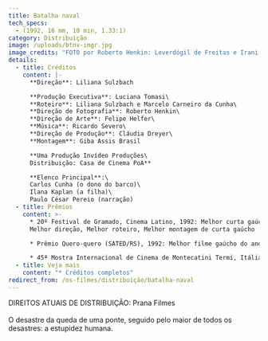 ```yaml
---
title: Batalha naval
tech_specs:
  - (1992, 16 mm, 10 min, 1.33:1)
category: Distribuição
image: /uploads/btnv-imgr.jpg
image_credits: "FOTO por Roberto Henkin: Leverdógil de Freitas e Irani Zucatto"
details:
  - title: Créditos
    content: |-
      **Direção**: Liliana Sulzbach

      **Produção Executiva**: Luciana Tomasi\
      **Roteiro**: Liliana Sulzbach e Marcelo Carneiro da Cunha\
      **Direção de Fotografia**: Roberto Henkin\
      **Direção de Arte**: Felipe Helfer\
      **Música**: Ricardo Severo\
      **Direção de Produção**: Cláudia Dreyer\
      **Montagem**: Giba Assis Brasil

      **Uma Produção Invídeo Produções\
      Distribuição: Casa de Cinema PoA**

      **Elenco Principal**:\
      Carlos Cunha (o dono do barco)\
      Ilana Kaplan (a filha)\
      Paulo César Pereio (narração)
  - title: Prêmios
    content: >-
      * 20º Festival de Gramado, Cinema Latino, 1992: Melhor curta gaúcho,
      Melhor direção, Melhor roteiro, Melhor montagem de curta gaúcho

      * Prêmio Quero-quero (SATED/RS), 1992: Melhor filme gaúcho do ano.

      * 45ª Mostra Internacional de Cinema de Montecatini Termi, Itália, 1994: Prêmio Especial do Júri.
  - title: Veja mais
    content: "* Créditos completos"
redirect_from: /os-filmes/distribuição/batalha-naval
---
```

D﻿IREITOS ATUAIS DE DISTRIBUIÇÃO: Prana Filmes\
\
O desastre da queda de uma ponte, seguido pelo maior de todos os desastres: a estupidez humana.